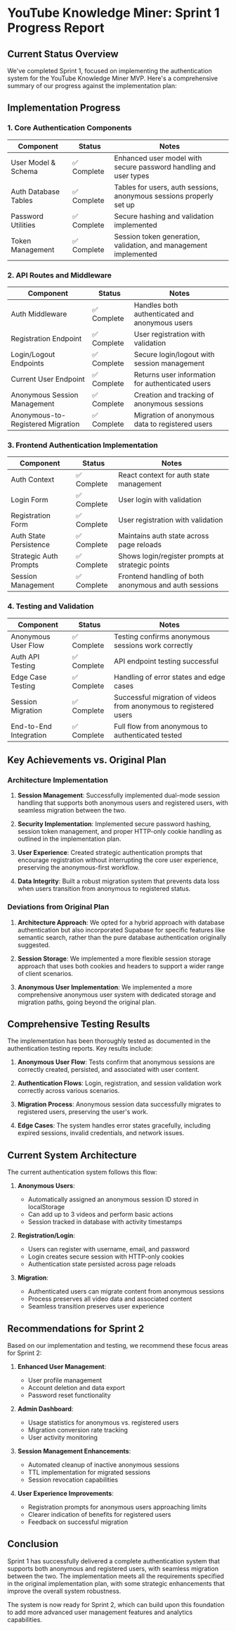 # YouTube Knowledge Miner: Sprint 1 Progress Report

## Current Status Overview

We've completed Sprint 1, focused on implementing the authentication system for the YouTube Knowledge Miner MVP. Here's a comprehensive summary of our progress against the implementation plan:

## Implementation Progress

### 1. Core Authentication Components

| Component | Status | Notes |
|-----------|--------|-------|
| User Model & Schema | ✅ Complete | Enhanced user model with secure password handling and user types |
| Auth Database Tables | ✅ Complete | Tables for users, auth sessions, anonymous sessions properly set up |
| Password Utilities | ✅ Complete | Secure hashing and validation implemented |
| Token Management | ✅ Complete | Session token generation, validation, and management implemented |

### 2. API Routes and Middleware

| Component | Status | Notes |
|-----------|--------|-------|
| Auth Middleware | ✅ Complete | Handles both authenticated and anonymous users |
| Registration Endpoint | ✅ Complete | User registration with validation |
| Login/Logout Endpoints | ✅ Complete | Secure login/logout with session management |
| Current User Endpoint | ✅ Complete | Returns user information for authenticated users |
| Anonymous Session Management | ✅ Complete | Creation and tracking of anonymous sessions |
| Anonymous-to-Registered Migration | ✅ Complete | Migration of anonymous data to registered users |

### 3. Frontend Authentication Implementation

| Component | Status | Notes |
|-----------|--------|-------|
| Auth Context | ✅ Complete | React context for auth state management |
| Login Form | ✅ Complete | User login with validation |
| Registration Form | ✅ Complete | User registration with validation |
| Auth State Persistence | ✅ Complete | Maintains auth state across page reloads |
| Strategic Auth Prompts | ✅ Complete | Shows login/register prompts at strategic points |
| Session Management | ✅ Complete | Frontend handling of both anonymous and auth sessions |

### 4. Testing and Validation

| Component | Status | Notes |
|-----------|--------|-------|
| Anonymous User Flow | ✅ Complete | Testing confirms anonymous sessions work correctly |
| Auth API Testing | ✅ Complete | API endpoint testing successful |
| Edge Case Testing | ✅ Complete | Handling of error states and edge cases |
| Session Migration | ✅ Complete | Successful migration of videos from anonymous to registered users |
| End-to-End Integration | ✅ Complete | Full flow from anonymous to authenticated tested |

## Key Achievements vs. Original Plan

### Architecture Implementation

1. **Session Management**: Successfully implemented dual-mode session handling that supports both anonymous users and registered users, with seamless migration between the two.

2. **Security Implementation**: Implemented secure password hashing, session token management, and proper HTTP-only cookie handling as outlined in the implementation plan.

3. **User Experience**: Created strategic authentication prompts that encourage registration without interrupting the core user experience, preserving the anonymous-first workflow.

4. **Data Integrity**: Built a robust migration system that prevents data loss when users transition from anonymous to registered status.

### Deviations from Original Plan

1. **Architecture Approach**: We opted for a hybrid approach with database authentication but also incorporated Supabase for specific features like semantic search, rather than the pure database authentication originally suggested.

2. **Session Storage**: We implemented a more flexible session storage approach that uses both cookies and headers to support a wider range of client scenarios.

3. **Anonymous User Implementation**: We implemented a more comprehensive anonymous user system with dedicated storage and migration paths, going beyond the original plan.

## Comprehensive Testing Results

The implementation has been thoroughly tested as documented in the authentication testing reports. Key results include:

1. **Anonymous User Flow**: Tests confirm that anonymous sessions are correctly created, persisted, and associated with user content.

2. **Authentication Flows**: Login, registration, and session validation work correctly across various scenarios.

3. **Migration Process**: Anonymous session data successfully migrates to registered users, preserving the user's work.

4. **Edge Cases**: The system handles error states gracefully, including expired sessions, invalid credentials, and network issues.

## Current System Architecture

The current authentication system follows this flow:

1. **Anonymous Users**:
   - Automatically assigned an anonymous session ID stored in localStorage
   - Can add up to 3 videos and perform basic actions
   - Session tracked in database with activity timestamps

2. **Registration/Login**:
   - Users can register with username, email, and password
   - Login creates secure session with HTTP-only cookies
   - Authentication state persisted across page reloads

3. **Migration**:
   - Authenticated users can migrate content from anonymous sessions
   - Process preserves all video data and associated content
   - Seamless transition preserves user experience

## Recommendations for Sprint 2

Based on our implementation and testing, we recommend these focus areas for Sprint 2:

1. **Enhanced User Management**:
   - User profile management
   - Account deletion and data export
   - Password reset functionality

2. **Admin Dashboard**:
   - Usage statistics for anonymous vs. registered users
   - Migration conversion rate tracking
   - User activity monitoring

3. **Session Management Enhancements**:
   - Automated cleanup of inactive anonymous sessions
   - TTL implementation for migrated sessions
   - Session revocation capabilities

4. **User Experience Improvements**:
   - Registration prompts for anonymous users approaching limits
   - Clearer indication of benefits for registered users
   - Feedback on successful migration

## Conclusion

Sprint 1 has successfully delivered a complete authentication system that supports both anonymous and registered users, with seamless migration between the two. The implementation meets all the requirements specified in the original implementation plan, with some strategic enhancements that improve the overall system robustness.

The system is now ready for Sprint 2, which can build upon this foundation to add more advanced user management features and analytics capabilities.